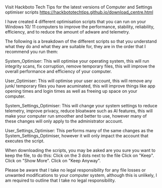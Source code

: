 Visit Hackboto Tech Tips for the latest versions of Computer and Settings optimiser scripts
https://hackbototechtips.github.io/download_centre.html





I have created 4 different optimisation scripts that you can run on your Windows 10/ 11 computers to improve the performance, stability, reliability, efficiency, and to reduce the amount of adware and telemetry.

The following is a breakdown of the different scripts so that you understand what they do and what they are suitable for, they are in the order that I recommend you run them:

System_Optimiser: This will optimise your operating system, this will run integrity scans, fix corruption, remove temporary files, this will improve the overall performance and efficiency of your computer.

User_Optimiser: This will optimise your user account, this will remove any junk/ temporary files you have acuminated, this will improve things like app opening times and login times as well as freeing up space on your computer.

System_Settings_Optimiser: This will change your system settings to reduce telemetry, improve privacy, reduce bloatware such as AI features, this will make your computer run smoother and better to use, however many of these changes will only apply to the administrator account.

User_Settings_Optimiser: This performs many of the same changes as the System_Settings_Optimiser, however it will only impact the account that executes the script.

When downloading the scripts, you may be asked are you sure you want to keep the file, to do this:
Click on the 3 dots next to the file
Click on "Keep".
Click on "Show More".
Click on "Keep Anyway".

Please be aware that I take no legal responsibility for any file losses or unwanted modifications to your computer system, although this is unlikely, I am required to outline that I take no legal responsibility.
